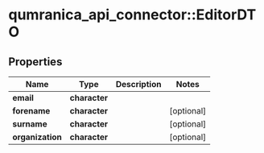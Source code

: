 # qumranica_api_connector::EditorDTO

## Properties
Name | Type | Description | Notes
------------ | ------------- | ------------- | -------------
**email** | **character** |  | 
**forename** | **character** |  | [optional] 
**surname** | **character** |  | [optional] 
**organization** | **character** |  | [optional] 


